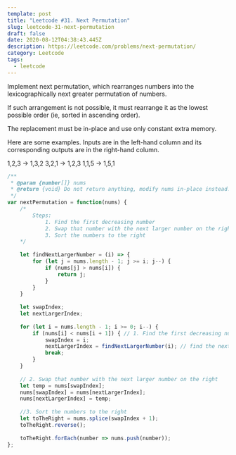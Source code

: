 ```yaml
---
template: post
title: "Leetcode #31. Next Permutation"
slug: leetcode-31-next-permutation
draft: false
date: 2020-08-12T04:38:43.445Z
description: https://leetcode.com/problems/next-permutation/
category: Leetcode
tags:
  - leetcode
---
```

Implement next permutation, which rearranges numbers into the lexicographically next greater permutation of numbers.

If such arrangement is not possible, it must rearrange it as the lowest possible order (ie, sorted in ascending order).

The replacement must be in-place and use only constant extra memory.

Here are some examples. Inputs are in the left-hand column and its corresponding outputs are in the right-hand column.

1,2,3 → 1,3,2
3,2,1 → 1,2,3
1,1,5 → 1,5,1

```javascript
/**
 * @param {number[]} nums
 * @return {void} Do not return anything, modify nums in-place instead.
 */
var nextPermutation = function(nums) {
    /*
        Steps:
            1. Find the first decreasing number
            2. Swap that number with the next larger number on the right
            3. Sort the numbers to the right
    */
    
    let findNextLargerNumber = (i) => {
        for (let j = nums.length - 1; j >= i; j--) {
            if (nums[j] > nums[i]) {
                return j;
            }
        }
    }
    
    let swapIndex;
    let nextLargerIndex;
    
    for (let i = nums.length - 1; i >= 0; i--) {
        if (nums[i] < nums[i + 1]) { // 1. Find the first decreasing number
            swapIndex = i;
            nextLargerIndex = findNextLargerNumber(i); // find the next larger number to the right
            break;
        }
    }
    
    // 2. Swap that number with the next larger number on the right
    let temp = nums[swapIndex];
    nums[swapIndex] = nums[nextLargerIndex];
    nums[nextLargerIndex] = temp;
    
    //3. Sort the numbers to the right
    let toTheRight = nums.splice(swapIndex + 1);
    toTheRight.reverse();
    
    toTheRight.forEach(number => nums.push(number));
};
```